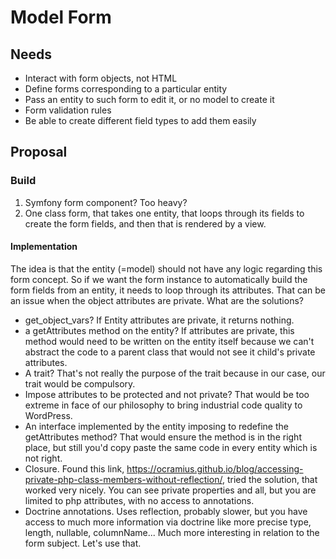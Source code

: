 # Model Form

## Needs
- Interact with form objects, not HTML
- Define forms corresponding to a particular entity
- Pass an entity to such form to edit it, or no model to create it
- Form validation rules
- Be able to create different field types to add them easily


## Proposal

### Build
1. Symfony form component? Too heavy?
2. One class form, that takes one entity, that loops through its fields to create the form fields, and then that is rendered by a view.

#### Implementation
The idea is that the entity (=model) should not have any logic regarding this form concept.
So if we want the form instance to automatically build the form fields from an entity, it needs to loop through its attributes.
That can be an issue when the object attributes are private. What are the solutions?

- get_object_vars? If Entity attributes are private, it returns nothing.
- a getAttributes method on the entity? If attributes are private, this method would need to be written on the entity itself because we can't abstract the code to a parent class that would not see it child's private attributes.
- A trait? That's not really the purpose of the trait because in our case, our trait would be compulsory.
- Impose attributes to be protected and not private? That would be too extreme in face of our philosophy to bring industrial code quality to WordPress.
- An interface implemented by the entity imposing to redefine the getAttributes method? That would ensure the method is in the right place, but still you'd copy paste the same code in every entity which is not right.
- Closure. Found this link, https://ocramius.github.io/blog/accessing-private-php-class-members-without-reflection/, tried the solution, that worked very nicely. You can see private properties and all, but you are limited to php attributes, with no access to annotations.
- Doctrine annotations. Uses reflection, probably slower, but you have access to much more information via doctrine like more precise type, length, nullable, columnName... Much more interesting in relation to the form subject. Let's use that.
